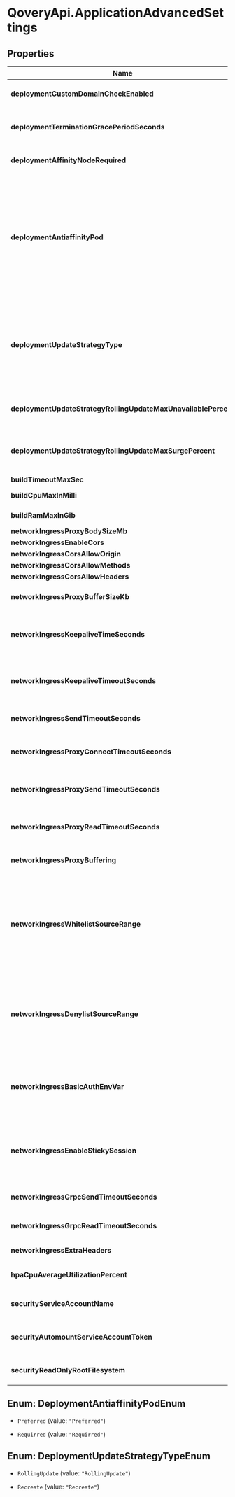 # QoveryApi.ApplicationAdvancedSettings

## Properties

Name | Type | Description | Notes
------------ | ------------- | ------------- | -------------
**deploymentCustomDomainCheckEnabled** | **Boolean** | disable custom domain check when deploying an application | [optional] 
**deploymentTerminationGracePeriodSeconds** | **Number** | define how long in seconds an application is supposed to be stopped gracefully | [optional] 
**deploymentAffinityNodeRequired** | **{String: String}** | Set pod placement on specific Kubernetes nodes labels | [optional] 
**deploymentAntiaffinityPod** | **String** | Define how you want pods affinity to behave: * &#x60;Preferred&#x60; allows, but does not require, pods of a given service are not co-located (or co-hosted) on a single node * &#x60;Requirred&#x60; ensures that the pods of a given service are not co-located (or co-hosted) on a single node (safer in term of availability but can be expensive depending on the number of replicas)  | [optional] 
**deploymentUpdateStrategyType** | **String** | * &#x60;RollingUpdate&#x60; gracefully rollout new versions, and automatically rollback if the new version fails to start * &#x60;Recreate&#x60; stop all current versions and create new ones once all old ones have been shutdown  | [optional] 
**deploymentUpdateStrategyRollingUpdateMaxUnavailablePercent** | **Number** | Define the percentage of a maximum number of pods that can be unavailable during the update process | [optional] 
**deploymentUpdateStrategyRollingUpdateMaxSurgePercent** | **Number** | Define the percentage of the maximum number of pods that can be created over the desired number of pods | [optional] 
**buildTimeoutMaxSec** | **Number** |  | [optional] 
**buildCpuMaxInMilli** | **Number** | define the max cpu resources (in milli) | [optional] 
**buildRamMaxInGib** | **Number** | define the max ram resources (in gib) | [optional] 
**networkIngressProxyBodySizeMb** | **Number** |  | [optional] 
**networkIngressEnableCors** | **Boolean** |  | [optional] 
**networkIngressCorsAllowOrigin** | **String** |  | [optional] 
**networkIngressCorsAllowMethods** | **String** |  | [optional] 
**networkIngressCorsAllowHeaders** | **String** |  | [optional] 
**networkIngressProxyBufferSizeKb** | **Number** | header buffer size used while reading response header from upstream | [optional] 
**networkIngressKeepaliveTimeSeconds** | **Number** | Limits the maximum time (in seconds) during which requests can be processed through one keepalive connection | [optional] 
**networkIngressKeepaliveTimeoutSeconds** | **Number** | Sets a timeout (in seconds) during which an idle keepalive connection to an upstream server will stay open. | [optional] 
**networkIngressSendTimeoutSeconds** | **Number** | Sets a timeout (in seconds) for transmitting a response to the client | [optional] 
**networkIngressProxyConnectTimeoutSeconds** | **Number** | Sets a timeout (in seconds) for establishing a connection to a proxied server | [optional] 
**networkIngressProxySendTimeoutSeconds** | **Number** | Sets a timeout (in seconds) for transmitting a request to the proxied server | [optional] 
**networkIngressProxyReadTimeoutSeconds** | **Number** | Sets a timeout (in seconds) for reading a response from the proxied server | [optional] 
**networkIngressProxyBuffering** | **String** | Allows to enable or disable nginx &#x60;proxy-request-buffering&#x60; | [optional] 
**networkIngressWhitelistSourceRange** | **String** | list of source ranges to allow access to ingress proxy.  This property can be used to whitelist source IP ranges for ingress proxy. The value is a comma separated list of CIDRs, e.g. 10.0.0.0/24,172.10.0.1 To allow all source ranges, set 0.0.0.0/0.  | [optional] 
**networkIngressDenylistSourceRange** | **String** | list of source ranges to deny access to ingress proxy.  This property can be used to blacklist source IP ranges for ingress proxy. The value is a comma separated list of CIDRs, e.g. 10.0.0.0/24,172.10.0.1  | [optional] 
**networkIngressBasicAuthEnvVar** | **String** | Set the name of an environment variable to use as a basic authentication (&#x60;login:crypted_password&#x60;) from &#x60;htpasswd&#x60; command.  | [optional] 
**networkIngressEnableStickySession** | **Boolean** | Enable the load balancer to bind a user&#39;s session to a specific target. This ensures that all requests from the user during the session are sent to the same target  | [optional] 
**networkIngressGrpcSendTimeoutSeconds** | **Number** | Sets a timeout (in seconds) for transmitting a request to the grpc server | [optional] 
**networkIngressGrpcReadTimeoutSeconds** | **Number** | Sets a timeout (in seconds) for transmitting a request to the grpc server | [optional] 
**networkIngressExtraHeaders** | **String** | Allows to define response headers | [optional] 
**hpaCpuAverageUtilizationPercent** | **Number** | Percentage value of cpu usage at which point pods should scale up. | [optional] 
**securityServiceAccountName** | **String** | Allows you to set an existing Kubernetes service account name  | [optional] 
**securityAutomountServiceAccountToken** | **Boolean** | Automount Kubernetes service account token to have access to Kubernetes API from pods  | [optional] 
**securityReadOnlyRootFilesystem** | **Boolean** | Mounts the container&#39;s root filesystem as read-only  | [optional] 



## Enum: DeploymentAntiaffinityPodEnum


* `Preferred` (value: `"Preferred"`)

* `Requirred` (value: `"Requirred"`)





## Enum: DeploymentUpdateStrategyTypeEnum


* `RollingUpdate` (value: `"RollingUpdate"`)

* `Recreate` (value: `"Recreate"`)




